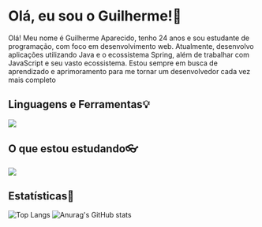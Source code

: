 # Olá, eu sou o Guilherme!👋

Olá! Meu nome é Guilherme Aparecido, tenho 24 anos e sou estudante de programação, com foco em desenvolvimento web. Atualmente, desenvolvo aplicações utilizando Java e o ecossistema Spring, além de trabalhar com JavaScript e seu vasto ecossistema. Estou sempre em busca de aprendizado e aprimoramento para me tornar um desenvolvedor cada vez mais completo

## Linguagens e Ferramentas💡
<a href="https://skillicons.dev">
  <img src="https://skillicons.dev/icons?i=java,nodejs,spring,js,ts,react,nextjs,postgres,mysql,mongodb,idea,vscode,html,css,sass,tailwind&perline=8" />
</a>

## O que estou estudando👓
<a href="https://skillicons.dev">
  <img src="https://skillicons.dev/icons?i=linux,docker" />
</a>

## Estatísticas📶
![Top Langs](https://github-readme-stats.vercel.app/api/top-langs/?username=GuilhermeAp404&layout=compact&hide=handlebars,ruby,dockerfile,mako&theme=merko)
![Anurag's GitHub stats](https://github-readme-stats.vercel.app/api?username=anuraghazra&show_icons=true&theme=merko)


